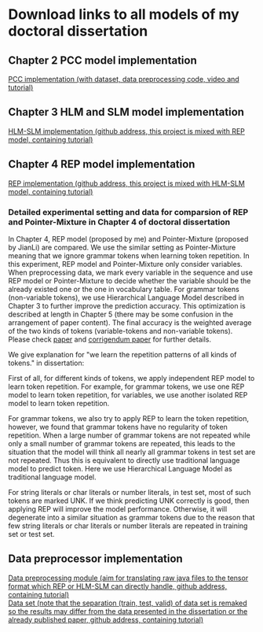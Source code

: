 # Download links to all models of my doctoral dissertation

## Chapter 2 PCC model implementation
[PCC implementation (with dataset, data preprocessing code, video and tutorial)](https://github.com/yangyixiaof/CodeCompletionPlugin)  

## Chapter 3 HLM and SLM model implementation
[HLM-SLM implementation (github address, this project is mixed with REP model, containing tutorial)](https://github.com/GrowingCode/FrameTokenMemAtten)  

## Chapter 4 REP model implementation
[REP implementation (github address, this project is mixed with HLM-SLM model, containing tutorial)](https://github.com/GrowingCode/FrameTokenMemAtten)

### Detailed experimental setting and data for comparsion of REP and Pointer-Mixture in Chapter 4 of doctoral dissertation
In Chapter 4, REP model (proposed by me) and Pointer-Mixture (proposed by JianLi) are compared. We use the similar setting as Pointer-Mixture meaning that we ignore grammar tokens when learning token repetition. In this experiment, REP model and Pointer-Mixture only consider variables. When preprocessing data, we mark every variable in the sequence and use REP model or Pointer-Mixture to decide whether the variable should be the already existed one or the one in vocabulary table. 
For grammar tokens (non-variable tokens), we use Hierarchical Language Model described in Chapter 3 to further improve the prediction accuracy. This optimization is described at length in Chapter 5 (there may be some confusion in the arrangement of paper content). The final accuracy is the weighted average of the two kinds of tokens (variable-tokens and non-variable tokens). 
Please check [paper](https://doi.org/10.1142/S0218194019400229) and [corrigendum paper](https://arxiv.org/abs/2005.04137) for further details. 


We give explanation for "we learn the repetition patterns of all kinds of tokens." in dissertation: 

First of all, for different kinds of tokens, we apply independent REP model to learn token repetition. For example, for grammar tokens, we use one REP model to learn token repetition, for variables, we use another isolated REP model to learn token repetition. 

For grammar tokens, we also try to apply REP to learn the token repetition, however, we found that grammar tokens have no regularity of token repetition. When a large number of grammar tokens are not repeated while only a small number of grammar tokens are repeated, this leads to the situation that the model will think all nearly all grammar tokens in test set are not repeated. Thus this is equivalent to directly use traditional language model to predict token. Here we use Hierarchical Language Model as traditional language model. 

For string literals or char literals or number literals, in test set, most of such tokens are marked UNK. If we think predicting UNK correctly is good, then applying REP will improve the model performance. Otherwise, it will degenerate into a similar situation as grammar tokens due to the reason that few string literals or char literals or number literals are repeated in training set or test set. 

## Data preprocessor implementation
[Data preprocessing module (aim for translating raw java files to the tensor format which REP or HLM-SLM can directly handle, github address, containing tutorial)](https://github.com/GrowingCode/JavaCodePreProcess.git)  
[Data set (note that the separation (train, test, valid) of data set is remaked so the results may differ from the data presented in the dissertation or the already published paper, github address, containing tutorial)](https://github.com/GrowingCode/CodeCorpus.git)  



